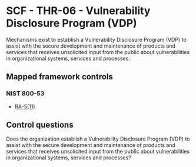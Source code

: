 # SCF - THR-06 - Vulnerability Disclosure Program (VDP)
Mechanisms exist to establish a Vulnerability Disclosure Program (VDP) to assist with the secure development and maintenance of products and services that receives unsolicited input from the public about vulnerabilities in organizational systems, services and processes.
## Mapped framework controls
### NIST 800-53
- [RA-5(11)](../nist80053/ra-5-11.md)
  
## Control questions
Does the organization establish a Vulnerability Disclosure Program (VDP) to assist with the secure development and maintenance of products and services that receives unsolicited input from the public about vulnerabilities in organizational systems, services and processes?
  